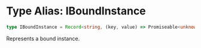 # Type Alias: IBoundInstance

```ts
type IBoundInstance = Record<string, (key, value) => Promiseable<unknown>>;
```

Represents a bound instance.

